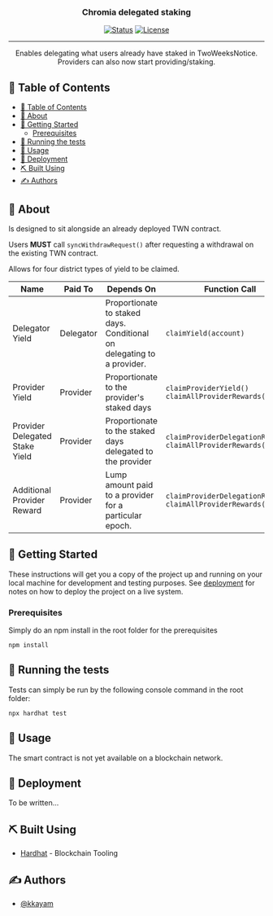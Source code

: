<!-- <p align="center">
  <a href="" rel="noopener">
 <img width=200px height=200px src="./logo.png" alt="Project logo"></a>
</p> -->

<h3 align="center">Chromia delegated staking</h3>

<div align="center">

[![Status](https://img.shields.io/badge/status-active-success.svg)]()
[![License](https://img.shields.io/badge/license-MIT-blue.svg)](/LICENSE)

</div>

---

<p align="center"> Enables delegating what users already have staked in TwoWeeksNotice. Providers can also now start providing/staking.
    <br> 
</p>

## 📝 Table of Contents

- [📝 Table of Contents](#-table-of-contents)
- [🏁 About ](#-about-)
- [🏁 Getting Started ](#-getting-started-)
  - [Prerequisites](#prerequisites)
- [🔧 Running the tests ](#-running-the-tests-)
- [🎈 Usage ](#-usage-)
- [🚀 Deployment ](#-deployment-)
- [⛏️ Built Using ](#️-built-using-)
- [✍️ Authors ](#️-authors-)

## 🏁 About <a name = "about"></a>

Is designed to sit alongside an already deployed TWN contract.

Users **MUST** call `syncWithdrawRequest()` after requesting a withdrawal on the existing TWN contract.

Allows for four district types of yield to be claimed.

Name  | Paid To | Depends On | Function Call
------------- | ------------- | ------------- | -------------
Delegator Yield | Delegator | Proportionate to staked days. Conditional on delegating to a provider. | `claimYield(account)`
Provider Yield | Provider | Proportionate to the provider's staked days | `claimProviderYield()` `claimAllProviderRewards()`
Provider Delegated Stake Yield | Provider  | Proportionate to the staked days delegated to the provider | `claimProviderDelegationReward()` `claimAllProviderRewards()`
Additional Provider Reward | Provider | Lump amount paid to a provider for a particular epoch. | `claimProviderDelegationReward()` `claimAllProviderRewards()`


## 🏁 Getting Started <a name = "getting_started"></a>

These instructions will get you a copy of the project up and running on your local machine for development and testing purposes. See [deployment](#deployment) for notes on how to deploy the project on a live system.

### Prerequisites

Simply do an npm install in the root folder for the prerequisites

```
npm install
```

## 🔧 Running the tests <a name = "tests"></a>

Tests can simply be run by the following console command in the root folder:

```
npx hardhat test
```

## 🎈 Usage <a name="usage"></a>

The smart contract is not yet available on a blockchain network.

## 🚀 Deployment <a name = "deployment"></a>

To be written...

## ⛏️ Built Using <a name = "built_using"></a>

-   [Hardhat](https://hardhat.org/) - Blockchain Tooling

## ✍️ Authors <a name = "authors"></a>

-   [@kkayam](https://github.com/kkayam)
